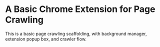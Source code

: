 # A Basic Chrome Extension for Page Crawling

This is a basic page crawling scaffolding, with background manager, extension popup box, and crawler flow.
